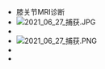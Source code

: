 - 膝关节MRI诊断
- ![2021_06_27_捕获.JPG](https://cdn.logseq.com/%2F6a2f1cb6-e6bd-4acc-ac49-a47cd54bcacd988e1df8-a1ba-4c66-a31d-ff8cb603ea4d2021_06_27_%E6%8D%95%E8%8E%B7.JPG?Expires=4778383456&Signature=mrQ7AZjlcl5JB6pHQdMxwhIYfiLg5KGwZZeXTienwPUT0kUVZp0GeLOeetO2fO7iXs394suEK9vtsHfkjI~awwQySlLYG01SSVwWVbLGYHSQK7NW1WR~MbNBcs315COcMFFsBjuXAL~d4EBEUiQuCAh5p96O3QSOU5VNTAohszLfhZcZSJB~d8FrwaE6MAQ9aCpTrCSXjoHoXgBmMnUhmX6tjQ4x7dO8hxgUditTPBfB1rJfo6j5C5nq3P71n9-RYQcWyK71Vy7NCirFbMaQOSpMGfxecND3RqndusNHCiZatY3QLP7mc49-e1AiqaqkbY~HelIakeI5tFH96hIXvg__&Key-Pair-Id=APKAJE5CCD6X7MP6PTEA)
-
- ![2021_06_27_捕获.PNG](https://cdn.logseq.com/%2F6a2f1cb6-e6bd-4acc-ac49-a47cd54bcacde03c7320-ac6c-4ffd-be92-b01b9450a82b2021_06_27_%E6%8D%95%E8%8E%B7.PNG?Expires=4778383471&Signature=UiHgsOQ-0r7VXIkW1pBup3ts70aFdrBvBgTtNYVIHr99V0Kd0J~LCIv~clcX-hcMkz5iCnP8EM6GYJN7z2hvW-vfzRJ2E9CAWRwP194lFIYdMBcuwyVAoUvzvRqmXv67iUlV4cERYj94oqY4PeXx8PBcfqbkJGVHCVnZvppcGcVRlX1VBrYmsFT2CPkAOSYL~9F6cnZVd8amEkm5c6jZeqAGFX25hOgA84w9NqYjaVXYgRpayCl618O~76Jp6by9Ug4HPJ0JiGqSSCGBZD14Y6g0FLWXTRbgW4Ea2NXkQqy6WZdIpTllgTUXJbsLaOhIb4w18jGLDxpwhqzbpusbPQ__&Key-Pair-Id=APKAJE5CCD6X7MP6PTEA)
-
-